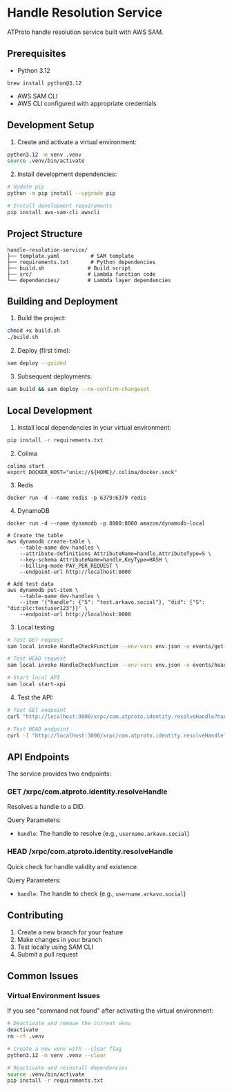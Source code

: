 # Handle Resolution Service

ATProto handle resolution service built with AWS SAM.

## Prerequisites

- Python 3.12
```shell
brew install python@3.12
```
- AWS SAM CLI
- AWS CLI configured with appropriate credentials

## Development Setup

1. Create and activate a virtual environment:
```bash
python3.12 -m venv .venv
source .venv/bin/activate
```

2. Install development dependencies:
```bash
# Update pip
python -m pip install --upgrade pip

# Install development requirements
pip install aws-sam-cli awscli
```

## Project Structure

```
handle-resolution-service/
├── template.yaml          # SAM template
├── requirements.txt       # Python dependencies
├── build.sh              # Build script
├── src/                  # Lambda function code
└── dependencies/         # Lambda layer dependencies
```

## Building and Deployment

1. Build the project:
```bash
chmod +x build.sh
./build.sh
```

2. Deploy (first time):
```bash
sam deploy --guided
```

3. Subsequent deployments:
```bash
sam build && sam deploy --no-confirm-changeset
```

## Local Development

1. Install local dependencies in your virtual environment:
```bash
pip install -r requirements.txt
```

2. Colima
```shell
colima start
export DOCKER_HOST="unix://${HOME}/.colima/docker.sock"
````

3. Redis
```shell
docker run -d --name redis -p 6379:6379 redis
```

4. DynamoDB
```shell
docker run -d --name dynamodb -p 8000:8000 amazon/dynamodb-local
```

```shell
# Create the table
aws dynamodb create-table \
    --table-name dev-handles \
    --attribute-definitions AttributeName=handle,AttributeType=S \
    --key-schema AttributeName=handle,KeyType=HASH \
    --billing-mode PAY_PER_REQUEST \
    --endpoint-url http://localhost:8000

# Add test data
aws dynamodb put-item \
    --table-name dev-handles \
    --item '{"handle": {"S": "test.arkavo.social"}, "did": {"S": "did:plc:testuser123"}}' \
    --endpoint-url http://localhost:8000
```


3. Local testing:
```bash
# Test GET request
sam local invoke HandleCheckFunction --env-vars env.json -e events/get-request.json

# Test HEAD request
sam local invoke HandleCheckFunction --env-vars env.json -e events/head-request.json

# Start local API
sam local start-api
```

4. Test the API:
```bash
# Test GET endpoint
curl "http://localhost:3000/xrpc/com.atproto.identity.resolveHandle?handle=test.arkavo.social"

# Test HEAD endpoint
curl -I "http://localhost:3000/xrpc/com.atproto.identity.resolveHandle?handle=test.arkavo.social"
```

## API Endpoints

The service provides two endpoints:

### GET /xrpc/com.atproto.identity.resolveHandle
Resolves a handle to a DID.

Query Parameters:
- `handle`: The handle to resolve (e.g., `username.arkavo.social`)

### HEAD /xrpc/com.atproto.identity.resolveHandle
Quick check for handle validity and existence.

Query Parameters:
- `handle`: The handle to check (e.g., `username.arkavo.social`)

## Contributing

1. Create a new branch for your feature
2. Make changes in your branch
3. Test locally using SAM CLI
4. Submit a pull request

## Common Issues

### Virtual Environment Issues

If you see "command not found" after activating the virtual environment:
```bash
# Deactivate and remove the current venv
deactivate
rm -rf .venv

# Create a new venv with --clear flag
python3.12 -m venv .venv --clear

# Reactivate and reinstall dependencies
source .venv/bin/activate
pip install -r requirements.txt
```